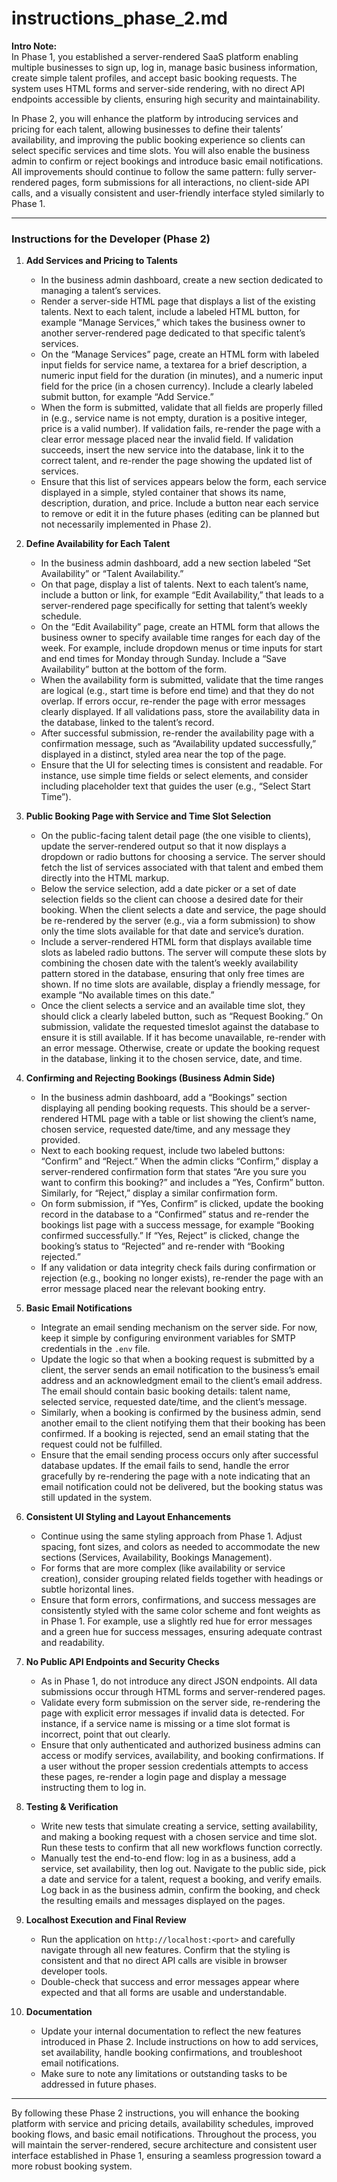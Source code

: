 # instructions_phase_2.md

**Intro Note:**  
In Phase 1, you established a server-rendered SaaS platform enabling multiple businesses to sign up, log in, manage basic business information, create simple talent profiles, and accept basic booking requests. The system uses HTML forms and server-side rendering, with no direct API endpoints accessible by clients, ensuring high security and maintainability.

In Phase 2, you will enhance the platform by introducing services and pricing for each talent, allowing businesses to define their talents’ availability, and improving the public booking experience so clients can select specific services and time slots. You will also enable the business admin to confirm or reject bookings and introduce basic email notifications. All improvements should continue to follow the same pattern: fully server-rendered pages, form submissions for all interactions, no client-side API calls, and a visually consistent and user-friendly interface styled similarly to Phase 1.

---

### Instructions for the Developer (Phase 2)

1. **Add Services and Pricing to Talents**  
   - In the business admin dashboard, create a new section dedicated to managing a talent’s services.  
   - Render a server-side HTML page that displays a list of the existing talents. Next to each talent, include a labeled HTML button, for example “Manage Services,” which takes the business owner to another server-rendered page dedicated to that specific talent’s services.  
   - On the “Manage Services” page, create an HTML form with labeled input fields for service name, a textarea for a brief description, a numeric input field for the duration (in minutes), and a numeric input field for the price (in a chosen currency). Include a clearly labeled submit button, for example “Add Service.”  
   - When the form is submitted, validate that all fields are properly filled in (e.g., service name is not empty, duration is a positive integer, price is a valid number). If validation fails, re-render the page with a clear error message placed near the invalid field. If validation succeeds, insert the new service into the database, link it to the correct talent, and re-render the page showing the updated list of services.  
   - Ensure that this list of services appears below the form, each service displayed in a simple, styled container that shows its name, description, duration, and price. Include a button near each service to remove or edit it in the future phases (editing can be planned but not necessarily implemented in Phase 2).

2. **Define Availability for Each Talent**  
   - In the business admin dashboard, add a new section labeled “Set Availability” or “Talent Availability.”  
   - On that page, display a list of talents. Next to each talent’s name, include a button or link, for example “Edit Availability,” that leads to a server-rendered page specifically for setting that talent’s weekly schedule.  
   - On the “Edit Availability” page, create an HTML form that allows the business owner to specify available time ranges for each day of the week. For example, include dropdown menus or time inputs for start and end times for Monday through Sunday. Include a “Save Availability” button at the bottom of the form.  
   - When the availability form is submitted, validate that the time ranges are logical (e.g., start time is before end time) and that they do not overlap. If errors occur, re-render the page with error messages clearly displayed. If all validations pass, store the availability data in the database, linked to the talent’s record.  
   - After successful submission, re-render the availability page with a confirmation message, such as “Availability updated successfully,” displayed in a distinct, styled area near the top of the page.  
   - Ensure that the UI for selecting times is consistent and readable. For instance, use simple time fields or select elements, and consider including placeholder text that guides the user (e.g., “Select Start Time”).

3. **Public Booking Page with Service and Time Slot Selection**  
   - On the public-facing talent detail page (the one visible to clients), update the server-rendered output so that it now displays a dropdown or radio buttons for choosing a service. The server should fetch the list of services associated with that talent and embed them directly into the HTML markup.  
   - Below the service selection, add a date picker or a set of date selection fields so the client can choose a desired date for their booking. When the client selects a date and service, the page should be re-rendered by the server (e.g., via a form submission) to show only the time slots available for that date and service’s duration.  
   - Include a server-rendered HTML form that displays available time slots as labeled radio buttons. The server will compute these slots by combining the chosen date with the talent’s weekly availability pattern stored in the database, ensuring that only free times are shown. If no time slots are available, display a friendly message, for example “No available times on this date.”  
   - Once the client selects a service and an available time slot, they should click a clearly labeled button, such as “Request Booking.” On submission, validate the requested timeslot against the database to ensure it is still available. If it has become unavailable, re-render with an error message. Otherwise, create or update the booking request in the database, linking it to the chosen service, date, and time.

4. **Confirming and Rejecting Bookings (Business Admin Side)**  
   - In the business admin dashboard, add a “Bookings” section displaying all pending booking requests. This should be a server-rendered HTML page with a table or list showing the client’s name, chosen service, requested date/time, and any message they provided.  
   - Next to each booking request, include two labeled buttons: “Confirm” and “Reject.” When the admin clicks “Confirm,” display a server-rendered confirmation form that states “Are you sure you want to confirm this booking?” and includes a “Yes, Confirm” button. Similarly, for “Reject,” display a similar confirmation form.  
   - On form submission, if “Yes, Confirm” is clicked, update the booking record in the database to a “Confirmed” status and re-render the bookings list page with a success message, for example “Booking confirmed successfully.” If “Yes, Reject” is clicked, change the booking’s status to “Rejected” and re-render with “Booking rejected.”  
   - If any validation or data integrity check fails during confirmation or rejection (e.g., booking no longer exists), re-render the page with an error message placed near the relevant booking entry.

5. **Basic Email Notifications**  
   - Integrate an email sending mechanism on the server side. For now, keep it simple by configuring environment variables for SMTP credentials in the `.env` file.  
   - Update the logic so that when a booking request is submitted by a client, the server sends an email notification to the business’s email address and an acknowledgment email to the client’s email address. The email should contain basic booking details: talent name, selected service, requested date/time, and the client’s message.  
   - Similarly, when a booking is confirmed by the business admin, send another email to the client notifying them that their booking has been confirmed. If a booking is rejected, send an email stating that the request could not be fulfilled.  
   - Ensure that the email sending process occurs only after successful database updates. If the email fails to send, handle the error gracefully by re-rendering the page with a note indicating that an email notification could not be delivered, but the booking status was still updated in the system.

6. **Consistent UI Styling and Layout Enhancements**  
   - Continue using the same styling approach from Phase 1. Adjust spacing, font sizes, and colors as needed to accommodate the new sections (Services, Availability, Bookings Management).  
   - For forms that are more complex (like availability or service creation), consider grouping related fields together with headings or subtle horizontal lines.  
   - Ensure that form errors, confirmations, and success messages are consistently styled with the same color scheme and font weights as in Phase 1. For example, use a slightly red hue for error messages and a green hue for success messages, ensuring adequate contrast and readability.

7. **No Public API Endpoints and Security Checks**  
   - As in Phase 1, do not introduce any direct JSON endpoints. All data submissions occur through HTML forms and server-rendered pages.  
   - Validate every form submission on the server side, re-rendering the page with explicit error messages if invalid data is detected. For instance, if a service name is missing or a time slot format is incorrect, point that out clearly.  
   - Ensure that only authenticated and authorized business admins can access or modify services, availability, and booking confirmations. If a user without the proper session credentials attempts to access these pages, re-render a login page and display a message instructing them to log in.

8. **Testing & Verification**  
   - Write new tests that simulate creating a service, setting availability, and making a booking request with a chosen service and time slot. Run these tests to confirm that all new workflows function correctly.  
   - Manually test the end-to-end flow: log in as a business, add a service, set availability, then log out. Navigate to the public side, pick a date and service for a talent, request a booking, and verify emails. Log back in as the business admin, confirm the booking, and check the resulting emails and messages displayed on the pages.

9. **Localhost Execution and Final Review**  
   - Run the application on `http://localhost:<port>` and carefully navigate through all new features. Confirm that the styling is consistent and that no direct API calls are visible in browser developer tools.  
   - Double-check that success and error messages appear where expected and that all forms are usable and understandable.

10. **Documentation**  
    - Update your internal documentation to reflect the new features introduced in Phase 2. Include instructions on how to add services, set availability, handle booking confirmations, and troubleshoot email notifications.  
    - Make sure to note any limitations or outstanding tasks to be addressed in future phases.

---

By following these Phase 2 instructions, you will enhance the booking platform with service and pricing details, availability schedules, improved booking flows, and basic email notifications. Throughout the process, you will maintain the server-rendered, secure architecture and consistent user interface established in Phase 1, ensuring a seamless progression toward a more robust booking system.  
